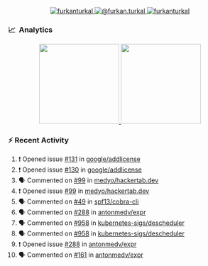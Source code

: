 <p align="center">
  <a href="https://linkedin.com/in/furkanturkal" target="blank">
    <img src="https://img.shields.io/badge/linkedin-%230077B5.svg?&style=for-the-badge&logo=linkedin&logoColor=white" alt="furkanturkal" />
  </a>
  <a href="https://medium.com/@furkan.turkal" target="blank">
    <img src="https://img.shields.io/badge/medium-%2312100E.svg?&style=for-the-badge&logo=medium&logoColor=white" alt="@furkan.turkal" />
  </a>
  <a href="https://twitter.com/furkanturkaI" target="blank">
    <img src="https://img.shields.io/badge/Twitter-1DA1F2?style=for-the-badge&logo=twitter&logoColor=white" alt="furkanturkaI" />
  </a>
</p>

### 📈 &nbsp;Analytics

<p align="center">
  <a href="https://coderstats.net/github/#Dentrax">
    <img height="180em" src="https://github-readme-stats-eight-theta.vercel.app/api?username=Dentrax&show_icons=true&theme=algolia&include_all_commits=true&count_private=true&line_height=26"/>
    <img height="180em" src="https://github-readme-stats-eight-theta.vercel.app/api/top-langs/?username=Dentrax&layout=compact&langs_count=8&theme=algolia&line_height=26"/>
  </a>
</p>

### :zap: Recent Activity

<!--START_SECTION:activity-->
1. ❗️ Opened issue [#131](https://github.com/google/addlicense/issues/131) in [google/addlicense](https://github.com/google/addlicense)
2. ❗️ Opened issue [#130](https://github.com/google/addlicense/issues/130) in [google/addlicense](https://github.com/google/addlicense)
3. 🗣 Commented on [#99](https://github.com/medyo/hackertab.dev/issues/99) in [medyo/hackertab.dev](https://github.com/medyo/hackertab.dev)
4. ❗️ Opened issue [#99](https://github.com/medyo/hackertab.dev/issues/99) in [medyo/hackertab.dev](https://github.com/medyo/hackertab.dev)
5. 🗣 Commented on [#49](https://github.com/spf13/cobra-cli/issues/49) in [spf13/cobra-cli](https://github.com/spf13/cobra-cli)
6. 🗣 Commented on [#288](https://github.com/antonmedv/expr/issues/288) in [antonmedv/expr](https://github.com/antonmedv/expr)
7. 🗣 Commented on [#958](https://github.com/kubernetes-sigs/descheduler/issues/958) in [kubernetes-sigs/descheduler](https://github.com/kubernetes-sigs/descheduler)
8. 🗣 Commented on [#958](https://github.com/kubernetes-sigs/descheduler/issues/958) in [kubernetes-sigs/descheduler](https://github.com/kubernetes-sigs/descheduler)
9. ❗️ Opened issue [#288](https://github.com/antonmedv/expr/issues/288) in [antonmedv/expr](https://github.com/antonmedv/expr)
10. 🗣 Commented on [#161](https://github.com/antonmedv/expr/issues/161) in [antonmedv/expr](https://github.com/antonmedv/expr)
<!--END_SECTION:activity-->
